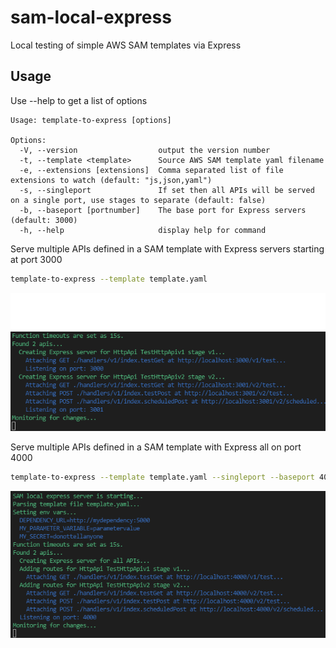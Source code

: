# sam-local-express
Local testing of simple AWS SAM templates via Express

## Usage

Use --help to get a list of options
``` text
Usage: template-to-express [options]

Options:
  -V, --version                  output the version number
  -t, --template <template>      Source AWS SAM template yaml filename
  -e, --extensions [extensions]  Comma separated list of file extensions to watch (default: "js,json,yaml")
  -s, --singleport               If set then all APIs will be served on a single port, use stages to separate (default: false)
  -b, --baseport [portnumber]    The base port for Express servers (default: 3000)
  -h, --help                     display help for command
```

Serve multiple APIs defined in a SAM template with Express servers starting at port 3000
``` bash
template-to-express --template template.yaml
```
![multiple](https://github.com/NickHeap2/sam-local-express/blob/123c930c7725d2927f52fde5ba69708857b65fe4/images/multiple.png)

Serve multiple APIs defined in a SAM template with Express all on port 4000
``` bash
template-to-express --template template.yaml --singleport --baseport 4000
```
![single](https://github.com/NickHeap2/sam-local-express/blob/123c930c7725d2927f52fde5ba69708857b65fe4/images/single.png)

